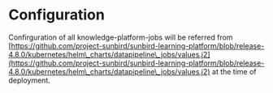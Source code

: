 # Configuration

Confirguration of all knowledge-platform-jobs will be referred from [https://github.com/project-sunbird/sunbird-learning-platform/blob/release-4.8.0/kubernetes/helm\_charts/datapipeline\_jobs/values.j2](https://github.com/project-sunbird/sunbird-learning-platform/blob/release-4.8.0/kubernetes/helm\_charts/datapipeline\_jobs/values.j2) at the time of deployment.
